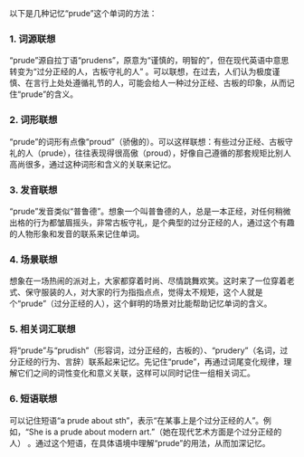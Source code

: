 以下是几种记忆“prude”这个单词的方法：

### 1. 词源联想
“prude”源自拉丁语“prudens”，原意为“谨慎的，明智的”，但在现代英语中意思转变为“过分正经的人，古板守礼的人” 。可以联想，在过去，人们认为极度谨慎、在言行上处处遵循礼节的人，可能会给人一种过分正经、古板的印象，从而记住“prude”的含义。

### 2. 词形联想
“prude”的词形有点像“proud”（骄傲的）。可以这样联想：有些过分正经、古板守礼的人（prude），往往表现得很高傲（proud），好像自己遵循的那套规矩比别人高尚很多，通过这种词形和含义的关联来记忆。

### 3. 发音联想
“prude”发音类似“普鲁德”。想象一个叫普鲁德的人，总是一本正经，对任何稍微出格的行为都皱眉摇头，非常古板守礼，是个典型的过分正经的人，通过这个有趣的人物形象和发音的联系来记住单词。

### 4. 场景联想
想象在一场热闹的派对上，大家都穿着时尚、尽情跳舞欢笑。这时来了一位穿着老式、保守服装的人，对大家的行为指指点点，觉得太不规矩，这个人就是个“prude”（过分正经的人），这个鲜明的场景对比能帮助记忆单词的含义。

### 5. 相关词汇联想
将“prude”与“prudish”（形容词，过分正经的，古板的）、“prudery”（名词，过分正经的行为、言辞）联系起来记忆。先记住“prude”，再通过词尾变化规律，理解它们之间的词性变化和意义关联，这样可以同时记住一组相关词汇。

### 6. 短语联想
可以记住短语“a prude about sth”，表示“在某事上是个过分正经的人”。例如，“She is a prude about modern art.”（她在现代艺术方面是个过分正经的人） 。通过这个短语，在具体语境中理解“prude”的用法，从而加深记忆。 